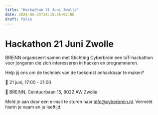 ```yaml
---
title: "Hackathon 21 Juni Zwolle"
date: 2024-05-25T14:15:55+02:00
draft: false
---
```


# Hackathon 21 Juni Zwolle
BREiNN organiseert samen met Stichting Cyberbrein een IoT-hackathon voor jongeren die zich interesseren in hacken en programmeren.

Help jij ons om de techniek van de toekomst onhackbaar te maken?

📅  21 juni, 17:00 - 21:00

📍 BREiNN, Ceintuurbaan 15, 8022 AW Zwolle

Meld je aan door een e-mail te sturen naar [info@cyberbrein.nl](mailto:info@cyberbrein.nl).
Vermeld hierin je naam en je leeftijd.